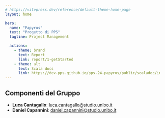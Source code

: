 ```yaml
---
# https://vitepress.dev/reference/default-theme-home-page
layout: home

hero:
  name: "Papyrus"
  text: "Progetto di PPS"
  tagline: Project Management

  actions:
    - theme: brand
      text: Report
      link: report/1-getStarted
    - theme: alt
      text: Scala docs
      link: https://dev-pps.github.io/pps-24-papyrus/public/scaladoc/index.html
---
```


## Componenti del Gruppo

- **Luca Cantagallo**: luca.cantagallo@studio.unibo.it
- **Daniel Capannini**: daniel.capannini@studio.unibo.it
